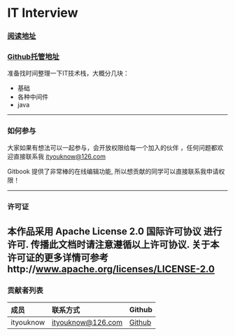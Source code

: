 # IT Interview

### [阅读地址](https://ityouknow.gitbooks.io/it-interview)
### [Github托管地址](https://github.com/ityouknow/it-interview)


准备找时间整理一下IT技术栈，大概分几块：

- 基础
- 各种中间件
- java

----

### 如何参与

大家如果有想法可以一起参与，会开放权限给每一个加入的伙伴 ，任何问题都欢迎直接联系我 ityouknow@126.com

Gitbook 提供了非常棒的在线编辑功能, 所以想贡献的同学可以直接联系我申请权限！

---

### 许可证

本作品采用 Apache License 2.0 国际许可协议 进行许可. 传播此文档时请注意遵循以上许可协议. 关于本许可证的更多详情可参考http://www.apache.org/licenses/LICENSE-2.0
---

### 贡献者列表

成员 | 联系方式 | Github
:------|:------|:------
ityouknow| ityouknow@126.com | [Github](https://github.com/ityouknow)


